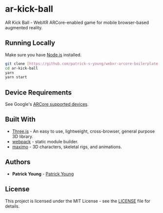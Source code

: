 # ar-kick-ball
AR Kick Ball - WebXR ARCore-enabled game for mobile browser-based augmented reality.


## Running Locally

Make sure you have [Node.js](http://nodejs.org/) installed.

```sh
git clone [https://github.com/patrick-s-young/webxr-arcore-boilerplate.git](https://github.com/patrick-s-young/ar-kick-ball.git) # or clone your own fork
cd ar-kick-ball
yarn
yarn start
```
## Device Requirements
See Google's [ARCore supported devices](https://developers.google.com/ar/devices).

## Built With

* [Three.js](https://www.npmjs.com/package/three) - An easy to use, lightweight, cross-browser, general purpose 3D library.
* [webpack](https://webpack.js.org/) - static module builder.
* [maximo](https://www.mixamo.com/) - 3D characters, skeletal rigs, and animations.

## Authors

* **Patrick Young** - [Patrick Young](https://github.com/patrick-s-young)

## License

This project is licensed under the MIT License - see the [LICENSE](LICENSE) file for details.

